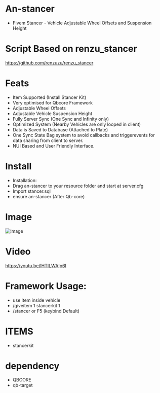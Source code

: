 # An-stancer
- Fivem Stancer - Vehicle Adjustable Wheel Offsets and Suspension Height

# Script Based on renzu_stancer 
https://github.com/renzuzu/renzu_stancer

# Feats
- Item Supported (Install Stancer Kit)
- Very optimised for Qbcore Framework
- Adjustable Wheel Offsets
- Adjustable Vehicle Suspension Height
- Fully Server Sync (One Sync and Infinity only)
- Optimized System (Nearby Vehicles are only looped in client)
- Data is Saved to Database (Attached to Plate)
- One Sync State Bag system to avoid callbacks and triggerevents for data sharing from client to server.
- NUI Based and User Friendly Interface.

# Install
- Installation:
- Drag an-stancer to your resource folder and start at server.cfg
- Import stancer.sql
- ensure an-stancer (After Qb-core)

# Image
![image](https://cdn.discordapp.com/attachments/837147253562146846/1020302491646169088/unknown.png)

# Video

https://youtu.be/lHTILWAIp6I

# Framework Usage: 
- use item inside vehicle
- /giveitem 1 stancerkit 1
- /stancer or F5 (keybind Default)

# ITEMS
- stancerkit

# dependency 
- QBCORE
- qb-target